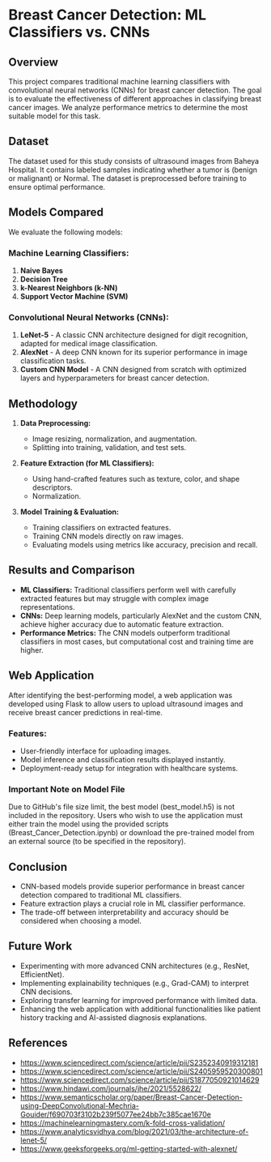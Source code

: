 # Breast Cancer Detection: ML Classifiers vs. CNNs

## Overview
This project compares traditional machine learning classifiers with convolutional neural networks (CNNs) for breast cancer detection. The goal is to evaluate the effectiveness of different approaches in classifying breast cancer images. We analyze performance metrics to determine the most suitable model for this task.

## Dataset
The dataset used for this study consists of ultrasound images from Baheya Hospital. It contains labeled samples indicating whether a tumor is (benign or malignant) or Normal. The dataset is preprocessed before training to ensure optimal performance.

## Models Compared
We evaluate the following models:

### Machine Learning Classifiers:
1. **Naive Bayes**
2. **Decision Tree**
3. **k-Nearest Neighbors (k-NN)**
4. **Support Vector Machine (SVM)**

### Convolutional Neural Networks (CNNs):
1. **LeNet-5** - A classic CNN architecture designed for digit recognition, adapted for medical image classification.
2. **AlexNet** - A deep CNN known for its superior performance in image classification tasks.
3. **Custom CNN Model** - A CNN designed from scratch with optimized layers and hyperparameters for breast cancer detection.

## Methodology
1. **Data Preprocessing:**
   - Image resizing, normalization, and augmentation.
   - Splitting into training, validation, and test sets.
   
2. **Feature Extraction (for ML Classifiers):**
   - Using hand-crafted features such as texture, color, and shape descriptors.
   - Normalization.

3. **Model Training & Evaluation:**
   - Training classifiers on extracted features.
   - Training CNN models directly on raw images.
   - Evaluating models using metrics like accuracy, precision and recall.

## Results and Comparison
- **ML Classifiers:** Traditional classifiers perform well with carefully extracted features but may struggle with complex image representations.
- **CNNs:** Deep learning models, particularly AlexNet and the custom CNN, achieve higher accuracy due to automatic feature extraction.
- **Performance Metrics:** The CNN models outperform traditional classifiers in most cases, but computational cost and training time are higher.

## Web Application
After identifying the best-performing model, a web application was developed using Flask to allow users to upload ultrasound images and receive breast cancer predictions in real-time.


### Features:
- User-friendly interface for uploading images.
- Model inference and classification results displayed instantly.
- Deployment-ready setup for integration with healthcare systems.

### Important Note on Model File
Due to GitHub's file size limit, the best model (best_model.h5) is not included in the repository. Users who wish to use the application must either train the model using the provided scripts (Breast_Cancer_Detection.ipynb) or download the pre-trained model from an external source (to be specified in the repository).

## Conclusion
- CNN-based models provide superior performance in breast cancer detection compared to traditional ML classifiers.
- Feature extraction plays a crucial role in ML classifier performance.
- The trade-off between interpretability and accuracy should be considered when choosing a model.

## Future Work
- Experimenting with more advanced CNN architectures (e.g., ResNet, EfficientNet).
- Implementing explainability techniques (e.g., Grad-CAM) to interpret CNN decisions.
- Exploring transfer learning for improved performance with limited data.
- Enhancing the web application with additional functionalities like patient history tracking and AI-assisted diagnosis explanations.

## References
- https://www.sciencedirect.com/science/article/pii/S2352340919312181 
- https://www.sciencedirect.com/science/article/pii/S2405959520300801 
- https://www.sciencedirect.com/science/article/pii/S1877050921014629
- https://www.hindawi.com/journals/jhe/2021/5528622/
- https://www.semanticscholar.org/paper/Breast-Cancer-Detection-using-DeepConvolutional-Mechria-Gouider/f690703f3102b239f5077ee24bb7c385cae1670e
- https://machinelearningmastery.com/k-fold-cross-validation/
- https://www.analyticsvidhya.com/blog/2021/03/the-architecture-of-lenet-5/
- https://www.geeksforgeeks.org/ml-getting-started-with-alexnet/
